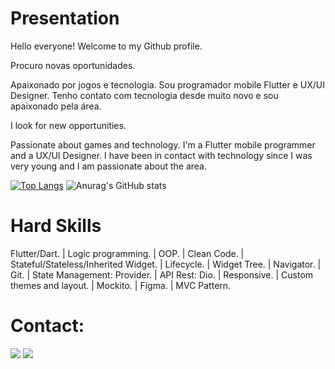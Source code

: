     
# Presentation

Hello everyone! Welcome to my Github profile.


Procuro novas oportunidades.

Apaixonado por jogos e tecnologia. Sou programador mobile Flutter e UX/UI Designer. Tenho contato com tecnologia desde muito novo e sou apaixonado pela área.



I look for new opportunities.

Passionate about games and technology. I'm a Flutter mobile programmer and a UX/UI Designer. I have been in contact with technology since I was very young and I am passionate about the area.




[![Top Langs](https://github-readme-stats.vercel.app/api/top-langs/?username=bath0ry&layout=compact)](https://github.com/anuraghazra/github-readme-stats)
![Anurag's GitHub stats](https://github-readme-stats.vercel.app/api?username=bath0ry&show_icons=true&theme=dracula)


    
          
 # Hard Skills         
          
Flutter/Dart. | Logic programming. | OOP. | Clean Code. | Stateful/Stateless/Inherited Widget. | Lifecycle. | Widget Tree. | Navigator. | Git. |
State Management: Provider. | API Rest: Dio. | Responsive. | Custom themes and layout. | Mockito. | Figma. | MVC Pattern.


# Contact:

<div>



<a href = "mailto:gentopaulo@gmail.com"><img src="https://img.shields.io/badge/Gmail-D14836?style=for-the-badge&logo=gmail&logoColor=white" target="_blank"></a>
<a href="https://www.linkedin.com/in/paulo-gomes-a8474b228/" target="_blank"><img src="https://img.shields.io/badge/-LinkedIn-%230077B5?style=for-the-badge&logo=linkedin&logoColor=white" target="_blank"></a>   
</div>

##







